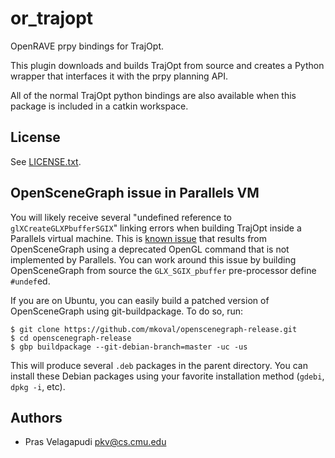 # or_trajopt #

OpenRAVE prpy bindings for TrajOpt.

This plugin downloads and builds TrajOpt from source and creates a
Python wrapper that interfaces it with the prpy planning API.

All of the normal TrajOpt python bindings are also available when this
package is included in a catkin workspace.

## License ##
See [LICENSE.txt](LICENSE.txt).

## OpenSceneGraph issue in Parallels VM ##

You will likely receive several "undefined reference to
`glXCreateGLXPbufferSGIX`" linking errors when building TrajOpt inside a
Parallels virtual machine. This is [known issue](https://forum.parallels.com/threads/glxcreateglxpbuffersgix-missing-from-parallels-tools-libgl-so.257728/)
that results from OpenSceneGraph using a deprecated OpenGL command that is not
implemented by Parallels. You can work around this issue by building
OpenSceneGraph from source  the `GLX_SGIX_pbuffer` pre-processor define
`#undef`ed.

If you are on Ubuntu, you can easily build a patched version of OpenSceneGraph
using git-buildpackage. To do so, run:

    $ git clone https://github.com/mkoval/openscenegraph-release.git
    $ cd openscenegraph-release
    $ gbp buildpackage --git-debian-branch=master -uc -us

This will produce several `.deb` packages in the parent directory. You can
install these Debian packages using your favorite installation method (`gdebi`,
`dpkg -i`, etc).

## Authors ##
* Pras Velagapudi <pkv@cs.cmu.edu>
